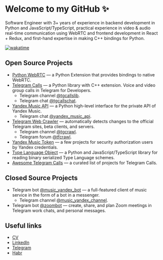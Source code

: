 # Welcome to my GitHub ✨

Software Engineer with 3+ years of experience in backend development in Python and JavaScript/TypeScript, practical experience in video & audio real-time communication using WebRTC and frontend development in React + Redux, and first-hand expertise in making C++ bindings for Python.

[![wakatime](https://wakatime.com/badge/user/3dffa020-4a1a-4dcc-8526-a337c2321c39.svg)](https://wakatime.com/@3dffa020-4a1a-4dcc-8526-a337c2321c39)

## Open Source Projects

- [Python WebRTC](https://github.com/MarshalX/python-webrtc) — a Python Extension that provides bindings to native WebRTC. 
- [Telegram Calls](https://github.com/MarshalX/tgcalls) — a Python library with C++ extension. Voice and video group calls in Telegram for Developers.
  - Telegram channel [@tgcallslib](https://t.me/tgcallslib).
  - Telegram chat [@tgcallschat](https://t.me/tgcallschat).
- [Yandex.Music API](https://github.com/MarshalX/yandex-music-api) — a Python high-level interface for the private API of Yandex Music.
  - Telegram chat [@yandex_music_api](https://t.me/yandex_music_api).
- [Telegram Web Crawler](https://github.com/MarshalX/telegram-crawler) — automatically detects changes to the official Telegram sites, beta clients, and servers.
  - Telegram channel [@tgcrawl](https://t.me/tgcrawl).
  - Telegram forum [@tfcrawl](https://t.me/tfcrawl).
- [Yandex Music Token](https://github.com/MarshalX/yandex-music-token) — a few projects for security authorization users by Yandex credentials.
- [Type Language Object](https://github.com/MarshalX/tlo) — a Python and JavaScript/TypeScript library for reading binary serialized Type Language schemes.
- [Awesome Telegram Calls](https://github.com/tgcalls/awesome-tgcalls) — a curated list of projects for Telegram Calls.

## Closed Source Projects

- Telegram bot [@music_yandex_bot](https://t.me/music_yandex_bot) — a full-featured client of music service in the form of a bot in a messenger.
  - Telegram channel [@music_yandex_channel](https://t.me/music_yandex_channel).
- Telegram bot [@zoombot](https://t.me/zoombot) — create, share, and plan Zoom meetings in Telegram work chats, and personal messages.

## Useful links

- [CV](https://marshal.dev)
- [LinkedIn](https://www.linkedin.com/in/marshalx/)
- [Telegram](https://t.me/MarshalX)
- [Habr](https://habr.com/ru/users/marshalx/)
